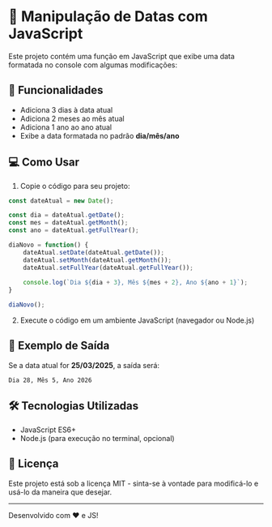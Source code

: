 # 📅 Manipulação de Datas com JavaScript

Este projeto contém uma função em JavaScript que exibe uma data formatada no console com algumas modificações:

## 🚀 Funcionalidades

- Adiciona 3 dias à data atual
- Adiciona 2 meses ao mês atual
- Adiciona 1 ano ao ano atual
- Exibe a data formatada no padrão **dia/mês/ano**

## 💻 Como Usar

1. Copie o código para seu projeto:

```javascript
const dateAtual = new Date();

const dia = dateAtual.getDate();
const mes = dateAtual.getMonth();
const ano = dateAtual.getFullYear();

diaNovo = function() {
    dateAtual.setDate(dateAtual.getDate());
    dateAtual.setMonth(dateAtual.getMonth());
    dateAtual.setFullYear(dateAtual.getFullYear());  
    
    console.log(`Dia ${dia + 3}, Mês ${mes + 2}, Ano ${ano + 1}`);
}

diaNovo();
```

2. Execute o código em um ambiente JavaScript (navegador ou Node.js)

## 📌 Exemplo de Saída

Se a data atual for **25/03/2025**, a saída será:

```
Dia 28, Mês 5, Ano 2026
```

## 🛠 Tecnologias Utilizadas

- JavaScript ES6+
- Node.js (para execução no terminal, opcional)

## 📄 Licença

Este projeto está sob a licença MIT - sinta-se à vontade para modificá-lo e usá-lo da maneira que desejar.

---
Desenvolvido com ❤️ e JS!
